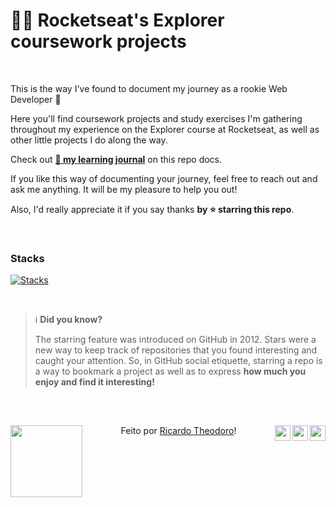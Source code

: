 # 👨‍🚀 Rocketseat's Explorer coursework projects

<br>

This is the way I've found to document my journey as a rookie Web Developer 🚀

Here you'll find coursework projects and study exercises I'm gathering throughout my experience on the Explorer course at Rocketseat, as well as other little projects I do along the way.   

Check out **[📙 my learning journal](https://bpires.github.io/rocketseat-explorer/docs/#/)** on this repo docs.

If you like this way of documenting your journey, feel free to reach out and ask me anything. It will be my pleasure to help you out! 

Also, I'd really appreciate it if you say thanks **by ⭐ starring this repo**.

<br>

### Stacks

[![Stacks](https://skillicons.dev/icons?i=html,css,md,vscode,github,git,js&theme=light)](https://github.com/tandpfun/skill-icons)

<br>

> ℹ️ **Did you know?**
> 
> The starring feature was introduced on GitHub in 2012. 
> Stars were a new way to keep track of repositories that you found interesting and caught your attention.
> So, in GitHub social etiquette, starring a repo is a way to bookmark a project as well as to express **how much you enjoy and find it interesting!**

<br>

##

<div>
<a href="https://discord.com/users/953783176474538037"><img align="right" width="25px" src="https://raw.githubusercontent.com/danielcranney/readme-generator/main/public/icons/socials/discord.svg" /> 
<a href="https://www.twitter.com/Theodororic"><img align="right" width="25px" src="https://raw.githubusercontent.com/danielcranney/readme-generator/main/public/icons/socials/twitter.svg" />
<a href="https://www.linkedin.com/in/ricardo-theodoro"><img align="right" width="25px" src="https://raw.githubusercontent.com/danielcranney/readme-generator/main/public/icons/socials/linkedin.svg" />
      
</div>


  
<a href="https://www.linkedin.com/in/ricardo-theodoro" target="_blank"><img align="left" height="115em" src="https://media-exp1.licdn.com/dms/image/C4E03AQEtrWgdj08BCw/profile-displayphoto-shrink_200_200/0/1656786821432?e=1663804800&v=beta&t=ueD5Nirc07n23D98ctftN4TmMsRogR1PNs1cgoCIKJg"></a>


<div align="center"  display="inline-block">

Feito por [Ricardo Theodoro](https://github.com/rictheodoro)!
</div>
